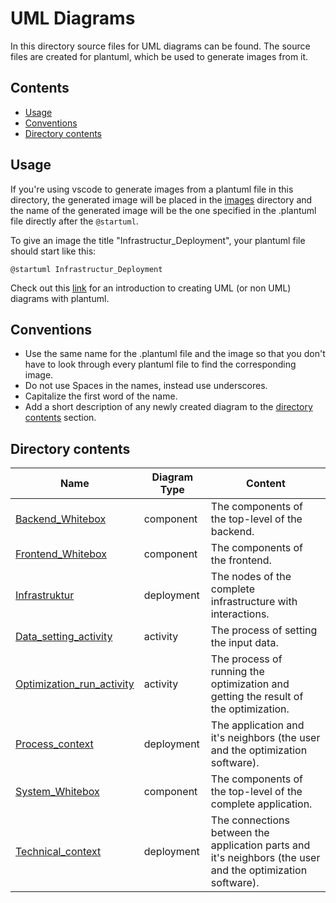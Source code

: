 # UML Diagrams <!-- omit in toc -->

In this directory source files for UML diagrams can be found.
The source files are created for plantuml, which be used to generate images from it.

## Contents <!-- omit in toc -->

- [Usage](#usage)
- [Conventions](#conventions)
- [Directory contents](#directory-contents)


## Usage

If you're using vscode to generate images from a plantuml file in this directory, the generated image will be placed in the [images](../images/) directory and the name of the generated image will be the one specified in the .plantuml file directly after the `@startuml`.

To give an image the title "Infrastructur_Deployment", your plantuml file should start like this:

```
@startuml Infrastructur_Deployment
```

Check out this [link](https://plantuml.com/) for an introduction to creating UML (or non UML) diagrams with plantuml.

## Conventions

- Use the same name for the .plantuml file and the image so that you don't have to look through every plantuml file to find the corresponding image.
- Do not use Spaces in the names, instead use underscores.
- Capitalize the first word of the name.
- Add a short description of any newly created diagram to the [directory contents](#directory-contents) section.

## Directory contents

| Name | Diagram Type | Content |
| - | - | - | 
| [Backend_Whitebox](./Backend_Whitebox.plantuml) | component | The components of the top-level of the backend. |
| [Frontend_Whitebox](./Frontend_Whitebox.plantuml) | component | The components of the frontend. |
| [Infrastruktur](./Infrastruktur.plantuml) | deployment | The nodes of the complete infrastructure with interactions. |
| [Data_setting_activity](./Data_setting_activity.plantuml) | activity | The process of setting the input data. |
| [Optimization_run_activity](./Optimization_run_activity.plantuml) | activity | The process of running the optimization and getting the result of the optimization. |
| [Process_context](./Process_context.plantuml) | deployment | The application and it's neighbors (the user and the optimization software). |
| [System_Whitebox](./System_Whitebox.plantuml) | component | The components of the top-level of the complete application. |
| [Technical_context](./Technical_context.plantuml) | deployment | The connections between the application parts and it's neighbors (the user and the optimization software). |

